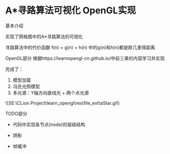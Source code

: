 # A*寻路算法可视化 OpenGL实现

基本介绍

实现了网格图中的A*寻路算法的可视化

寻路算法中的代价函数 f(n) = g(n) + h(n) 中的g(n)和h(n)都是欧几里得距离



OpenGL部分 根据https://learnopengl-cn.github.io/中前三章的内容学习并实现

完成了：

1. 模型加载
2. 冯氏光照模型
3. 多光源：Y轴方向直线光 + 两个点光源

![](E:\CLion Project\learn_opengl\res\file_ext\aStar.gif)



TODO部分

* 代码中实现各节点(node)的层级结构

* 阴影
* 帧缓冲

